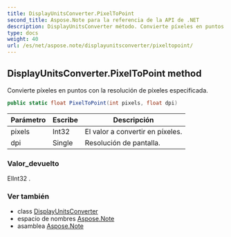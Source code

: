 ```yaml
---
title: DisplayUnitsConverter.PixelToPoint
second_title: Aspose.Note para la referencia de la API de .NET
description: DisplayUnitsConverter método. Convierte píxeles en puntos con la resolución de píxeles especificada.
type: docs
weight: 40
url: /es/net/aspose.note/displayunitsconverter/pixeltopoint/
---
```

## DisplayUnitsConverter.PixelToPoint method

Convierte píxeles en puntos con la resolución de píxeles especificada.

```csharp
public static float PixelToPoint(int pixels, float dpi)
```

| Parámetro | Escribe | Descripción |
| --- | --- | --- |
| pixels | Int32 | El valor a convertir en píxeles. |
| dpi | Single | Resolución de pantalla. |

### Valor_devuelto

ElInt32 .

### Ver también

* class [DisplayUnitsConverter](../)
* espacio de nombres [Aspose.Note](../../displayunitsconverter/)
* asamblea [Aspose.Note](../../../)



